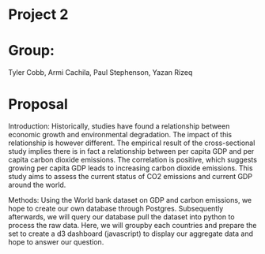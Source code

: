 # Project 2

# Group: 
Tyler Cobb, Armi Cachila, Paul Stephenson, Yazan Rizeq 

# Proposal

Introduction:
Historically, studies have found a relationship between economic growth and environmental degradation. The impact of this relationship is however different. The empirical result of the cross-sectional study implies there is in fact a relationship between per capita GDP and per capita carbon dioxide emissions. The correlation is positive, which suggests growing per capita GDP leads to increasing carbon dioxide emissions. This study aims to assess the current status of CO2 emissions and current GDP around the world.

Methods:
Using the World bank dataset on GDP and carbon emissions, we hope to create our own database through Postgres. Subsequently afterwards, we will query our database pull the dataset into python to process the raw data.  Here, we will groupby each countries and prepare the set to create a d3 dashboard (javascript) to display our aggregate data and hope to answer our question.